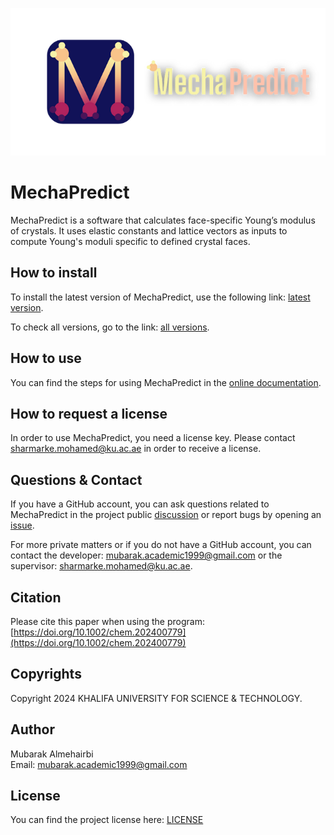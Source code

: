 ![MechaPredict logo](/assets/logo.png)

# MechaPredict
MechaPredict is a software that calculates face-specific Young’s modulus of crystals.
It uses elastic constants and lattice vectors as inputs to compute Young's moduli
specific to defined crystal faces.

## How to install
To install the latest version of MechaPredict, use the following link:
[latest version](https://github.com/mubarakalmehairbi/MechaPredict_Public/releases/latest).

To check all versions, go to the link: 
[all versions](https://github.com/mubarakalmehairbi/MechaPredict_Public/releases).

## How to use
You can find the steps for using MechaPredict in the
[online documentation](https://github.com/mubarakalmehairbi/MechaPredict_Public/wiki).

## How to request a license
In order to use MechaPredict, you need a license key. Please contact sharmarke.mohamed@ku.ac.ae in order to receive a license.

## Questions & Contact
If you have a GitHub account, you can ask questions related to MechaPredict in the project public [discussion](https://github.com/mubarakalmehairbi/MechaPredict_Public/discussions) or report bugs by opening an [issue](https://github.com/mubarakalmehairbi/MechaPredict_Public/issues).

For more private matters or if you do not have a GitHub account, you can contact the developer: mubarak.academic1999@gmail.com or the supervisor: sharmarke.mohamed@ku.ac.ae.

## Citation
Please cite this paper when using the program: [https://doi.org/10.1002/chem.202400779](https://doi.org/10.1002/chem.202400779)

## Copyrights
Copyright 2024 KHALIFA UNIVERSITY FOR SCIENCE & TECHNOLOGY.

## Author
Mubarak Almehairbi<br/>
Email: mubarak.academic1999@gmail.com
 
## License
You can find the project license here: [LICENSE](/LICENSE)
